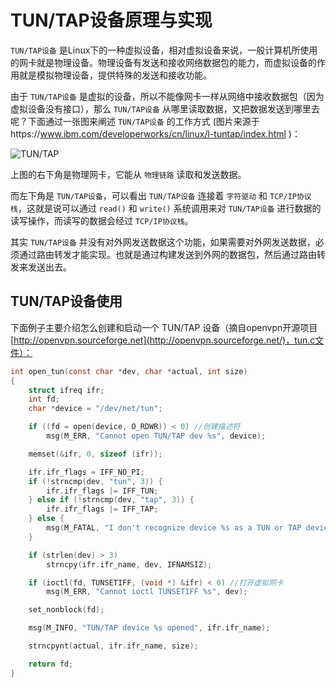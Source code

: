 # TUN/TAP设备原理与实现

`TUN/TAP设备` 是Linux下的一种虚拟设备，相对虚拟设备来说，一般计算机所使用的网卡就是物理设备。物理设备有发送和接收网络数据包的能力，而虚拟设备的作用就是模拟物理设备，提供特殊的发送和接收功能。

由于 `TUN/TAP设备` 是虚拟的设备，所以不能像网卡一样从网络中接收数据包（因为虚拟设备没有接口），那么 `TUN/TAP设备` 从哪里读取数据，又把数据发送到哪里去呢？下面通过一张图来阐述 `TUN/TAP设备` 的工作方式 (图片来源于https://www.ibm.com/developerworks/cn/linux/l-tuntap/index.html )：

![TUN/TAP](https://www.ibm.com/developerworks/cn/linux/l-tuntap/images/image002.jpg)

上图的右下角是物理网卡，它能从 `物理链路` 读取和发送数据。

而左下角是 `TUN/TAP设备`，可以看出 `TUN/TAP设备` 连接着 `字符驱动` 和 `TCP/IP协议栈`，这就是说可以通过 `read()` 和 `write()` 系统调用来对 `TUN/TAP设备` 进行数据的读写操作，而读写的数据会经过 `TCP/IP协议栈`。

其实 `TUN/TAP设备` 并没有对外网发送数据这个功能，如果需要对外网发送数据，必须通过路由转发才能实现。也就是通过构建发送到外网的数据包，然后通过路由转发来发送出去。

## TUN/TAP设备使用

下面例子主要介绍怎么创建和启动一个 TUN/TAP 设备（摘自openvpn开源项目 [http://openvpn.sourceforge.net](http://openvpn.sourceforge.net/)，tun.c文件）：

```c
int open_tun(const char *dev, char *actual, int size)
{
    struct ifreq ifr;
    int fd;
    char *device = "/dev/net/tun";

    if ((fd = open(device, O_RDWR)) < 0) //创建描述符
        msg(M_ERR, "Cannot open TUN/TAP dev %s", device);

    memset(&ifr, 0, sizeof (ifr));

    ifr.ifr_flags = IFF_NO_PI;
    if (!strncmp(dev, "tun", 3)) {  
        ifr.ifr_flags |= IFF_TUN;
    } else if (!strncmp(dev, "tap", 3)) {
        ifr.ifr_flags |= IFF_TAP;
    } else {
        msg(M_FATAL, "I don't recognize device %s as a TUN or TAP device", dev);
    }

    if (strlen(dev) > 3)
        strncpy(ifr.ifr_name, dev, IFNAMSIZ);

    if (ioctl(fd, TUNSETIFF, (void *) &ifr) < 0) //打开虚拟网卡
        msg(M_ERR, "Cannot ioctl TUNSETIFF %s", dev);

    set_nonblock(fd);

    msg(M_INFO, "TUN/TAP device %s opened", ifr.ifr_name);

    strncpynt(actual, ifr.ifr_name, size);

    return fd;
}
```

